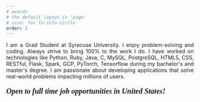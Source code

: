 ```yaml
---
# awards
# the default layout is 'page'
# icon: fas fa-info-circle
order: 1
---
```



<section id="intro" class="section scrollspy full-height">
  <div class="container">
    <div style="text-align: justify">
      I am a Grad Student at Syracuse University. I enjoy problem-solving and coding. Always strive to bring 100% to the work I do. I have worked on technologies like Python, Ruby, Java, C, MySQL, PostgreSQL, HTML5, CSS, RESTful, Flask, Spark, GCP, PyTorch, Tensorflow during my bachelor's and master's degree. I am passionate about developing applications that solve real-world problems impacting millions of users.
    </div>
    <p style="font-family:'Times New Roman'; font-size: 20px; margin-top: 20px;">
        <b><i>Open to full time job opportunities in United States!</i></b>
      </p>
   </div>
</section>